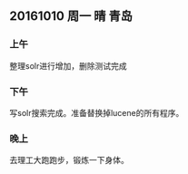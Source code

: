 ## 20161010  周一  晴  青岛 

### 上午

整理solr进行增加，删除测试完成

### 下午

写solr搜索完成。准备替换掉lucene的所有程序。

### 晚上

去理工大跑跑步，锻炼一下身体。 

